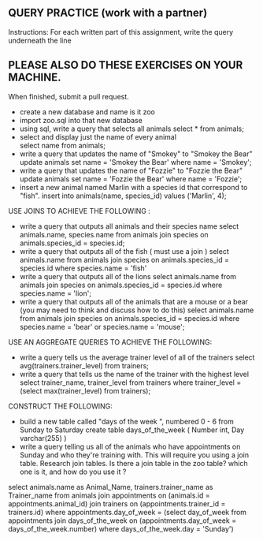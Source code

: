 ## QUERY PRACTICE (work with a partner)

Instructions:
For each written part of this assignment, write the query underneath the line
## PLEASE ALSO DO THESE EXERCISES ON YOUR MACHINE.

When finished, submit a pull request.

* create a new database and name is it zoo
* import zoo.sql into that new database
* using sql, write a query that selects all animals
select * from animals;
* select and display just the name of every animal   
select name from animals;
* write a query that updates the name of "Smokey" to "Smokey the Bear"
update animals set name = 'Smokey the Bear' where name = 'Smokey';
* write a query that updates the name of "Fozzie" to "Fozzie the Bear"
update animals set name = 'Fozzie the Bear' where name = 'Fozzie';
* insert a new animal named Marlin with a species id that correspond to "fish".
insert into animals(name, species_id) values ('Marlin', 4);


USE JOINS TO ACHIEVE THE FOLLOWING :

* write a query that outputs all animals and their species name
select animals.name, species.name from animals join species on animals.species_id = species.id;
* write a query that outputs all of the fish ( must use a join )
select animals.name from animals join species on animals.species_id = species.id where species.name = 'fish'
* write a query that outputs all of the lions
select animals.name from animals join species on animals.species_id = species.id where species.name = 'lion';
* write a query that outputs all of the animals that are a mouse or a bear (you may need to think and discuss how to do this)
select animals.name from animals join species on animals.species_id = species.id where species.name = 'bear' or species.name = 'mouse';

USE AN AGGREGATE QUERIES TO ACHIEVE THE FOLLOWING:

* write a query tells us the average trainer level of all of the trainers
select avg(trainers.trainer_level) from trainers;
* write a query that tells us the name of the trainer with the highest level
select trainer_name, trainer_level from trainers where trainer_level = (select max(trainer_level) from trainers);

CONSTRUCT THE FOLLOWING:

* build a new table called "days of the week ", numbered 0 - 6 from Sunday to Saturday
create table days_of_the_week (
Number int,
Day varchar(255)
)
* write a query telling us all of the animals who have appointments on Sunday and who they're training with. This will require you using a join table.  Research join tables.  Is there a join table in the zoo table? which one is it, and how do you use it ?

select animals.name as Animal_Name, trainers.trainer_name as Trainer_name from animals join appointments on (animals.id = appointments.animal_id) join trainers on (appointments.trainer_id = trainers.id) where appointments.day_of_week = (select day_of_week from appointments join days_of_the_week on (appointments.day_of_week = days_of_the_week.number) where days_of_the_week.day = 'Sunday')
